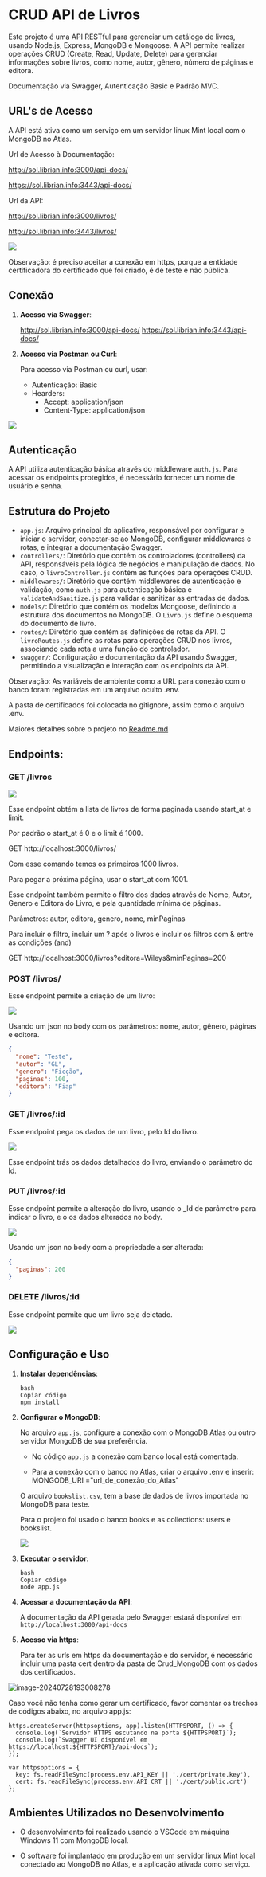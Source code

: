 # CRUD API de Livros

Este projeto é uma API RESTful para gerenciar um catálogo de livros, usando Node.js, Express, MongoDB e Mongoose. A API permite realizar operações CRUD (Create, Read, Update, Delete) para gerenciar informações sobre livros, como nome, autor, gênero, número de páginas e editora.

Documentação via Swagger, Autenticação Basic e Padrão MVC.



## URL's de Acesso

A API está ativa como um serviço em um servidor linux Mint local com o MongoDB no Atlas.

Url de Acesso à Documentação: 

http://sol.librian.info:3000/api-docs/

https://sol.librian.info:3443/api-docs/

Url da API: 

http://sol.librian.info:3000/livros/

http://sol.librian.info:3443/livros/


![](./img/image-20240724201439831.png)

Observação: é preciso aceitar a conexão em https, porque a entidade certificadora do certificado que foi criado, é de teste e não pública.



## Conexão

1. **Acesso via Swagger**:

    http://sol.librian.info:3000/api-docs/
    https://sol.librian.info:3443/api-docs/


2. **Acesso via Postman ou Curl**:

   Para acesso via Postman ou curl, usar:

    - Autenticação: Basic
    - Hearders:
       - Accept: application/json
       - Content-Type: application/json



![](./img/Capturadetela2024-07-26112450.png)



## Autenticação

A API utiliza autenticação básica através do middleware `auth.js`. Para acessar os endpoints protegidos, é necessário fornecer um nome de usuário e senha.



## Estrutura do Projeto

- `app.js`: Arquivo principal do aplicativo, responsável por configurar e iniciar o servidor, conectar-se ao MongoDB, configurar middlewares e rotas, e integrar a documentação Swagger.
- `controllers/`: Diretório que contém os controladores (controllers) da API, responsáveis pela lógica de negócios e manipulação de dados. No caso, o `livroController.js` contém as funções para operações CRUD.
- `middlewares/`: Diretório que contém middlewares de autenticação e validação, como `auth.js` para autenticação básica e `validateAndSanitize.js` para validar e sanitizar as entradas de dados.
- `models/`: Diretório que contém os modelos Mongoose, definindo a estrutura dos documentos no MongoDB. O `Livro.js` define o esquema do documento de livro.
- `routes/`: Diretório que contém as definições de rotas da API. O `livroRoutes.js` define as rotas para operações CRUD nos livros, associando cada rota a uma função do controlador.
- `swagger/`: Configuração e documentação da API usando Swagger, permitindo a visualização e interação com os endpoints da API.



Observação: As variáveis de ambiente como a URL para conexão com o banco foram registradas em um arquivo oculto .env.

A pasta de certificados foi colocada no gitignore, assim como o arquivo .env.



Maiores detalhes sobre o projeto no [Readme.md](./Crud_MongoDB/readme.md)



## Endpoints:

### GET /livros

![](./img/Capturadetela2024-07-25115722.png)

Esse endpoint obtém a lista de livros de forma paginada usando start_at e limit.

Por padrão o start_at é 0 e o limit é 1000.

GET http://localhost:3000/livros/

Com esse comando temos os primeiros 1000 livros.

Para pegar a próxima página, usar o start_at com 1001.



Esse endpoint também permite o filtro dos dados através de Nome, Autor, Genero e Editora do Livro, e pela quantidade mínima de páginas.

Parâmetros: autor, editora, genero, nome, minPaginas

Para incluir o filtro, incluir um ? após o livros e incluir os filtros com & entre as condições (and)

GET http://localhost:3000/livros?editora=Wileys&minPaginas=200



### POST /livros/

Esse endpoint permite a criação de um livro:

![](./img/Capturadetela2024-07-25120721.png)

Usando um json no body com os parâmetros: nome, autor, gênero, páginas e editora.

```json
{
  "nome": "Teste",
  "autor": "GL",
  "genero": "Ficção",
  "paginas": 100,
  "editora": "Fiap"
}
```



### GET /livros/:id

Esse endpoint pega os dados de um livro, pelo Id do livro.

![](./img/Capturadetela2024-07-25120534.png)



Esse endpoint trás os dados detalhados do livro, enviando o parâmetro do Id.

### PUT /livros/:id

Esse endpoint permite a alteração do livro, usando o _Id de parâmetro para indicar o livro, e o os dados alterados no body.

![](./img/Capturadetela2024-07-25121418.png)



Usando um json no body com a propriedade a ser alterada:

```json
{
  "paginas": 200
}
```



### DELETE /livros/:id

Esse endpoint permite que um livro seja deletado.

![](./img/Capturadetela2024-07-25121811.png)



## Configuração e Uso

1. **Instalar dependências**:

   ```
   bash
   Copiar código
   npm install
   ```

2. **Configurar o MongoDB**:

   No arquivo `app.js`, configure a conexão com o MongoDB Atlas ou outro servidor MongoDB de sua preferência.

   - No código `app.js`  a conexão com banco local está comentada.

   - Para a conexão com o banco no Atlas, criar o arquivo .env e inserir: MONGODB_URI ="url_de_conexão_do_Atlas"

   

   O arquivo `bookslist.csv`, tem a base de dados de livros importada no MongoDB para teste.

   

   Para o projeto foi usado o banco books e as collections: users e bookslist.

   ![](./img/Capturadetela2024-07-25131306.png)

   

3. **Executar o servidor**:

   ```
   bash
   Copiar código
   node app.js
   ```

4. **Acessar a documentação da API**:

   A documentação da API gerada pelo Swagger estará disponível em `http://localhost:3000/api-docs` 

   

5. **Acesso via https**:

   Para ter as urls em https da documentação e do servidor, é necessário incluir uma pasta cert dentro da pasta de Crud_MongoDB com os dados dos certificados.

![image-20240728193008278](./img/image-20240728193008278.png)

Caso você não tenha como gerar um certificado, favor comentar os trechos de códigos abaixo, no arquivo app.js:

```
https.createServer(httpsoptions, app).listen(HTTPSPORT, () => {
  console.log(`Servidor HTTPS escutando na porta ${HTTPSPORT}`);
  console.log(`Swagger UI disponível em https://localhost:${HTTPSPORT}/api-docs`);
});
```

```
var httpsoptions = {
  key: fs.readFileSync(process.env.API_KEY || './cert/private.key'),
  cert: fs.readFileSync(process.env.API_CRT || './cert/public.crt')
};
```



## Ambientes Utilizados no Desenvolvimento

- O desenvolvimento foi realizado usando o  VSCode em máquina Windows 11 com MongoDB local.

  

- O software foi implantado em produção em um servidor linux Mint local conectado ao MongoDB no Atlas, e a aplicação ativada como serviço.



































